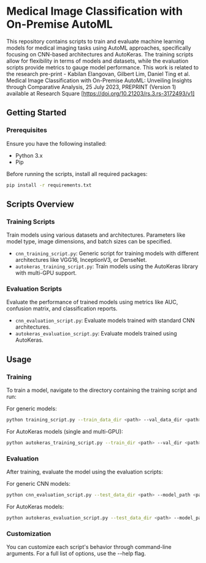# Medical Image Classification with On-Premise AutoML

This repository contains scripts to train and evaluate machine learning models for medical imaging tasks using AutoML approaches, specifically focusing on CNN-based architectures and AutoKeras. The training scripts allow for flexibility in terms of models and datasets, while the evaluation scripts provide metrics to gauge model performance. 
This work is related to the research pre-print - Kabilan Elangovan, Gilbert Lim, Daniel Ting et al. Medical Image Classification with On-Premise AutoML: Unveiling Insights through Comparative Analysis, 25 July 2023, PREPRINT (Version 1) available at Research Square [https://doi.org/10.21203/rs.3.rs-3172493/v1]

## Getting Started

### Prerequisites

Ensure you have the following installed:

- Python 3.x
- Pip

Before running the scripts, install all required packages:
```bash
pip install -r requirements.txt
```
## Scripts Overview

### Training Scripts

Train models using various datasets and architectures. Parameters like model type, image dimensions, and batch sizes can be specified.

- `cnn_training_script.py`: Generic script for training models with different architectures like VGG16, InceptionV3, or DenseNet.
- `autokeras_training_script.py`: Train models using the AutoKeras library with multi-GPU support.

### Evaluation Scripts

Evaluate the performance of trained models using metrics like AUC, confusion matrix, and classification reports.

- `cnn_evaluation_script.py`: Evaluate models trained with standard CNN architectures.
- `autokeras_evaluation_script.py`: Evaluate models trained using AutoKeras.

## Usage

### Training

To train a model, navigate to the directory containing the training script and run:

For generic models:

```bash
python training_script.py --train_data_dir <path> --val_data_dir <path> --test_data_dir <path>
```

For AutoKeras models (single and multi-GPU):

```bash
python autokeras_training_script.py --train_dir <path> --val_dir <path> --test_dir <path> [--use_multi_gpu]
```
### Evaluation

After training, evaluate the model using the evaluation scripts:

For generic CNN models:

```bash
python cnn_evaluation_script.py --test_data_dir <path> --model_path <path to model>
```

For AutoKeras models:

```bash
python autokeras_evaluation_script.py --test_data_dir <path> --model_path <path to model>
```

### Customization
You can customize each script's behavior through command-line arguments. For a full list of options, use the --help flag.


